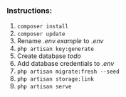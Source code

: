 ### Instructions:

1. `composer install`
2. `composer update`
3. Rename *.env.example* to *.env*
4. `php artisan key:generate`
5. Create database *todo*
6. Add database credentials to *.env*
7. `php artisan migrate:fresh --seed`
8. `php artisan storage:link`
9. `php artisan serve`
